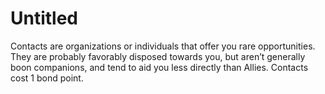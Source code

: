 # Untitled

Contacts are organizations or individuals that offer you rare opportunities. They are probably favorably disposed towards you, but aren’t generally boon companions, and tend to aid you less directly than Allies. Contacts cost 1 bond point.
